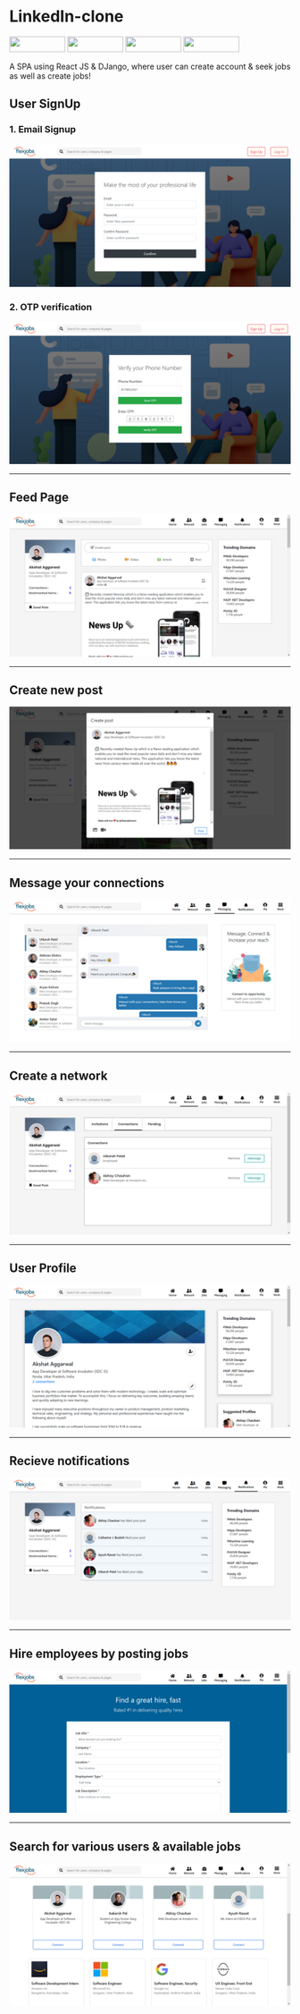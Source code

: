 # LinkedIn-clone

<p float="left">
  <img src="https://img.shields.io/badge/React-20232A?style=for-the-badge&logo=react&logoColor=61DAFB" height="28" width="100" />
  <img src="https://img.shields.io/badge/Redux-593D88?style=for-the-badge&logo=redux&logoColor=white" height="28" width="100" />
  <img src="https://img.shields.io/badge/JavaScript-F7DF1E?style=for-the-badge&logo=javascript&logoColor=black" height="28" width="100" />
  <img src="https://img.shields.io/badge/Django-red?style=for-the-badge&logo=django&logoColor=white" height="28" width="100" />
</p>

A SPA using React JS &amp; DJango, where user can create account &amp; seek jobs as well as create jobs! 

## User SignUp

### 1. Email Signup
<img src="Project_Img/signUp1.png">

### 2. OTP verification
<img src="Project_Img/signUp2.png">

***

## Feed Page
<img src="Project_Img/feedPage.png">

***

## Create new post
<img src="Project_Img/createPost.png">

***

## Message your connections
<img src="Project_Img/messaging.png">

***

## Create a network
<img src="Project_Img/network2.png">

***

## User Profile
<img src="Project_Img/myProfile.png">

***

## Recieve notifications
<img src="Project_Img/Notifications.png">

***

## Hire employees by posting jobs
<img src="Project_Img/postJobForm.png">

***

## Search for various users & available jobs
<img src="Project_Img/searchResults2.png">
